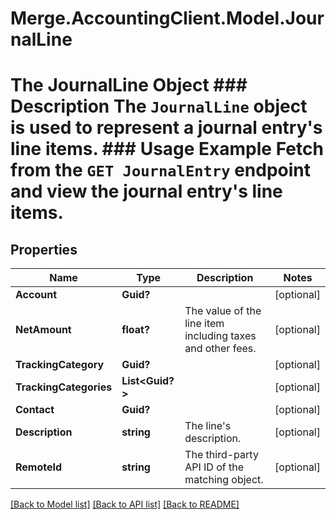 # Merge.AccountingClient.Model.JournalLine
# The JournalLine Object ### Description The `JournalLine` object is used to represent a journal entry's line items.  ### Usage Example Fetch from the `GET JournalEntry` endpoint and view the journal entry's line items.

## Properties

Name | Type | Description | Notes
------------ | ------------- | ------------- | -------------
**Account** | **Guid?** |  | [optional] 
**NetAmount** | **float?** | The value of the line item including taxes and other fees. | [optional] 
**TrackingCategory** | **Guid?** |  | [optional] 
**TrackingCategories** | **List&lt;Guid?&gt;** |  | [optional] 
**Contact** | **Guid?** |  | [optional] 
**Description** | **string** | The line&#39;s description. | [optional] 
**RemoteId** | **string** | The third-party API ID of the matching object. | [optional] 

[[Back to Model list]](../README.md#documentation-for-models) [[Back to API list]](../README.md#documentation-for-api-endpoints) [[Back to README]](../README.md)

